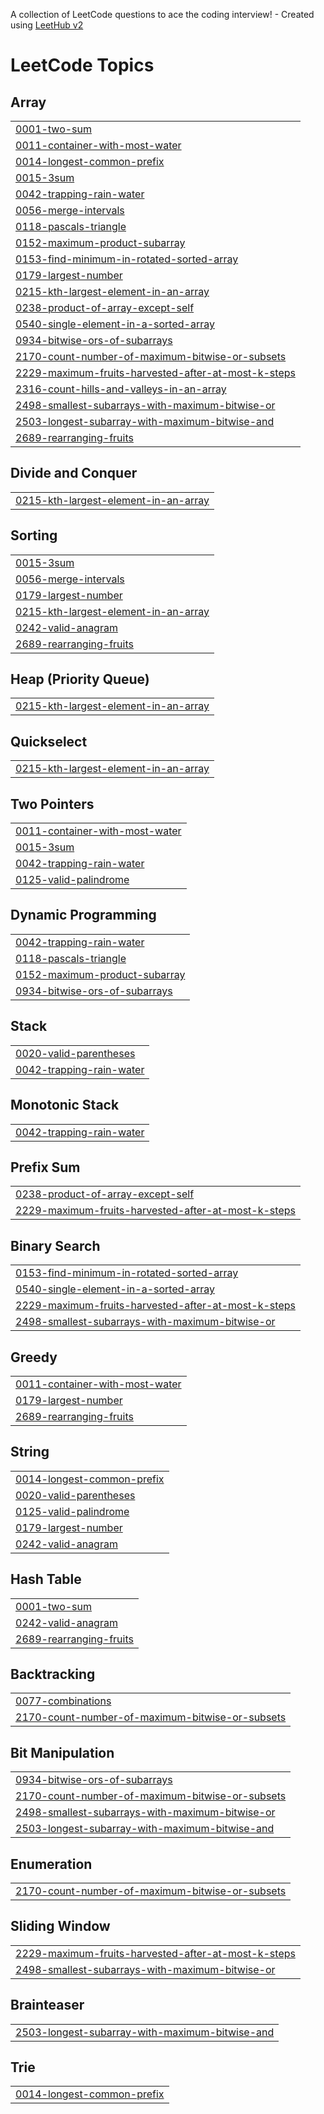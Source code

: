 A collection of LeetCode questions to ace the coding interview! - Created using [LeetHub v2](https://github.com/arunbhardwaj/LeetHub-2.0)
<!---LeetCode Topics Start-->
# LeetCode Topics
## Array
|  |
| ------- |
| [0001-two-sum](https://github.com/Sanyam302/DSA_apnacollege-sheet-Array/tree/master/0001-two-sum) |
| [0011-container-with-most-water](https://github.com/Sanyam302/DSA_apnacollege-sheet-Array/tree/master/0011-container-with-most-water) |
| [0014-longest-common-prefix](https://github.com/Sanyam302/DSA_apnacollege-sheet-Array/tree/master/0014-longest-common-prefix) |
| [0015-3sum](https://github.com/Sanyam302/DSA_apnacollege-sheet-Array/tree/master/0015-3sum) |
| [0042-trapping-rain-water](https://github.com/Sanyam302/DSA_apnacollege-sheet-Array/tree/master/0042-trapping-rain-water) |
| [0056-merge-intervals](https://github.com/Sanyam302/DSA_apnacollege-sheet-Array/tree/master/0056-merge-intervals) |
| [0118-pascals-triangle](https://github.com/Sanyam302/DSA_apnacollege-sheet-Array/tree/master/0118-pascals-triangle) |
| [0152-maximum-product-subarray](https://github.com/Sanyam302/DSA_apnacollege-sheet-Array/tree/master/0152-maximum-product-subarray) |
| [0153-find-minimum-in-rotated-sorted-array](https://github.com/Sanyam302/DSA_apnacollege-sheet-Array/tree/master/0153-find-minimum-in-rotated-sorted-array) |
| [0179-largest-number](https://github.com/Sanyam302/DSA_apnacollege-sheet-Array/tree/master/0179-largest-number) |
| [0215-kth-largest-element-in-an-array](https://github.com/Sanyam302/DSA_apnacollege-sheet-Array/tree/master/0215-kth-largest-element-in-an-array) |
| [0238-product-of-array-except-self](https://github.com/Sanyam302/DSA_apnacollege-sheet-Array/tree/master/0238-product-of-array-except-self) |
| [0540-single-element-in-a-sorted-array](https://github.com/Sanyam302/DSA_apnacollege-sheet-Array/tree/master/0540-single-element-in-a-sorted-array) |
| [0934-bitwise-ors-of-subarrays](https://github.com/Sanyam302/DSA_apnacollege-sheet-Array/tree/master/0934-bitwise-ors-of-subarrays) |
| [2170-count-number-of-maximum-bitwise-or-subsets](https://github.com/Sanyam302/DSA_apnacollege-sheet-Array/tree/master/2170-count-number-of-maximum-bitwise-or-subsets) |
| [2229-maximum-fruits-harvested-after-at-most-k-steps](https://github.com/Sanyam302/DSA_apnacollege-sheet-Array/tree/master/2229-maximum-fruits-harvested-after-at-most-k-steps) |
| [2316-count-hills-and-valleys-in-an-array](https://github.com/Sanyam302/DSA_apnacollege-sheet-Array/tree/master/2316-count-hills-and-valleys-in-an-array) |
| [2498-smallest-subarrays-with-maximum-bitwise-or](https://github.com/Sanyam302/DSA_apnacollege-sheet-Array/tree/master/2498-smallest-subarrays-with-maximum-bitwise-or) |
| [2503-longest-subarray-with-maximum-bitwise-and](https://github.com/Sanyam302/DSA_apnacollege-sheet-Array/tree/master/2503-longest-subarray-with-maximum-bitwise-and) |
| [2689-rearranging-fruits](https://github.com/Sanyam302/DSA_apnacollege-sheet-Array/tree/master/2689-rearranging-fruits) |
## Divide and Conquer
|  |
| ------- |
| [0215-kth-largest-element-in-an-array](https://github.com/Sanyam302/DSA_apnacollege-sheet-Array/tree/master/0215-kth-largest-element-in-an-array) |
## Sorting
|  |
| ------- |
| [0015-3sum](https://github.com/Sanyam302/DSA_apnacollege-sheet-Array/tree/master/0015-3sum) |
| [0056-merge-intervals](https://github.com/Sanyam302/DSA_apnacollege-sheet-Array/tree/master/0056-merge-intervals) |
| [0179-largest-number](https://github.com/Sanyam302/DSA_apnacollege-sheet-Array/tree/master/0179-largest-number) |
| [0215-kth-largest-element-in-an-array](https://github.com/Sanyam302/DSA_apnacollege-sheet-Array/tree/master/0215-kth-largest-element-in-an-array) |
| [0242-valid-anagram](https://github.com/Sanyam302/DSA_apnacollege-sheet-Array/tree/master/0242-valid-anagram) |
| [2689-rearranging-fruits](https://github.com/Sanyam302/DSA_apnacollege-sheet-Array/tree/master/2689-rearranging-fruits) |
## Heap (Priority Queue)
|  |
| ------- |
| [0215-kth-largest-element-in-an-array](https://github.com/Sanyam302/DSA_apnacollege-sheet-Array/tree/master/0215-kth-largest-element-in-an-array) |
## Quickselect
|  |
| ------- |
| [0215-kth-largest-element-in-an-array](https://github.com/Sanyam302/DSA_apnacollege-sheet-Array/tree/master/0215-kth-largest-element-in-an-array) |
## Two Pointers
|  |
| ------- |
| [0011-container-with-most-water](https://github.com/Sanyam302/DSA_apnacollege-sheet-Array/tree/master/0011-container-with-most-water) |
| [0015-3sum](https://github.com/Sanyam302/DSA_apnacollege-sheet-Array/tree/master/0015-3sum) |
| [0042-trapping-rain-water](https://github.com/Sanyam302/DSA_apnacollege-sheet-Array/tree/master/0042-trapping-rain-water) |
| [0125-valid-palindrome](https://github.com/Sanyam302/DSA_apnacollege-sheet-Array/tree/master/0125-valid-palindrome) |
## Dynamic Programming
|  |
| ------- |
| [0042-trapping-rain-water](https://github.com/Sanyam302/DSA_apnacollege-sheet-Array/tree/master/0042-trapping-rain-water) |
| [0118-pascals-triangle](https://github.com/Sanyam302/DSA_apnacollege-sheet-Array/tree/master/0118-pascals-triangle) |
| [0152-maximum-product-subarray](https://github.com/Sanyam302/DSA_apnacollege-sheet-Array/tree/master/0152-maximum-product-subarray) |
| [0934-bitwise-ors-of-subarrays](https://github.com/Sanyam302/DSA_apnacollege-sheet-Array/tree/master/0934-bitwise-ors-of-subarrays) |
## Stack
|  |
| ------- |
| [0020-valid-parentheses](https://github.com/Sanyam302/DSA_apnacollege-sheet-Array/tree/master/0020-valid-parentheses) |
| [0042-trapping-rain-water](https://github.com/Sanyam302/DSA_apnacollege-sheet-Array/tree/master/0042-trapping-rain-water) |
## Monotonic Stack
|  |
| ------- |
| [0042-trapping-rain-water](https://github.com/Sanyam302/DSA_apnacollege-sheet-Array/tree/master/0042-trapping-rain-water) |
## Prefix Sum
|  |
| ------- |
| [0238-product-of-array-except-self](https://github.com/Sanyam302/DSA_apnacollege-sheet-Array/tree/master/0238-product-of-array-except-self) |
| [2229-maximum-fruits-harvested-after-at-most-k-steps](https://github.com/Sanyam302/DSA_apnacollege-sheet-Array/tree/master/2229-maximum-fruits-harvested-after-at-most-k-steps) |
## Binary Search
|  |
| ------- |
| [0153-find-minimum-in-rotated-sorted-array](https://github.com/Sanyam302/DSA_apnacollege-sheet-Array/tree/master/0153-find-minimum-in-rotated-sorted-array) |
| [0540-single-element-in-a-sorted-array](https://github.com/Sanyam302/DSA_apnacollege-sheet-Array/tree/master/0540-single-element-in-a-sorted-array) |
| [2229-maximum-fruits-harvested-after-at-most-k-steps](https://github.com/Sanyam302/DSA_apnacollege-sheet-Array/tree/master/2229-maximum-fruits-harvested-after-at-most-k-steps) |
| [2498-smallest-subarrays-with-maximum-bitwise-or](https://github.com/Sanyam302/DSA_apnacollege-sheet-Array/tree/master/2498-smallest-subarrays-with-maximum-bitwise-or) |
## Greedy
|  |
| ------- |
| [0011-container-with-most-water](https://github.com/Sanyam302/DSA_apnacollege-sheet-Array/tree/master/0011-container-with-most-water) |
| [0179-largest-number](https://github.com/Sanyam302/DSA_apnacollege-sheet-Array/tree/master/0179-largest-number) |
| [2689-rearranging-fruits](https://github.com/Sanyam302/DSA_apnacollege-sheet-Array/tree/master/2689-rearranging-fruits) |
## String
|  |
| ------- |
| [0014-longest-common-prefix](https://github.com/Sanyam302/DSA_apnacollege-sheet-Array/tree/master/0014-longest-common-prefix) |
| [0020-valid-parentheses](https://github.com/Sanyam302/DSA_apnacollege-sheet-Array/tree/master/0020-valid-parentheses) |
| [0125-valid-palindrome](https://github.com/Sanyam302/DSA_apnacollege-sheet-Array/tree/master/0125-valid-palindrome) |
| [0179-largest-number](https://github.com/Sanyam302/DSA_apnacollege-sheet-Array/tree/master/0179-largest-number) |
| [0242-valid-anagram](https://github.com/Sanyam302/DSA_apnacollege-sheet-Array/tree/master/0242-valid-anagram) |
## Hash Table
|  |
| ------- |
| [0001-two-sum](https://github.com/Sanyam302/DSA_apnacollege-sheet-Array/tree/master/0001-two-sum) |
| [0242-valid-anagram](https://github.com/Sanyam302/DSA_apnacollege-sheet-Array/tree/master/0242-valid-anagram) |
| [2689-rearranging-fruits](https://github.com/Sanyam302/DSA_apnacollege-sheet-Array/tree/master/2689-rearranging-fruits) |
## Backtracking
|  |
| ------- |
| [0077-combinations](https://github.com/Sanyam302/DSA_apnacollege-sheet-Array/tree/master/0077-combinations) |
| [2170-count-number-of-maximum-bitwise-or-subsets](https://github.com/Sanyam302/DSA_apnacollege-sheet-Array/tree/master/2170-count-number-of-maximum-bitwise-or-subsets) |
## Bit Manipulation
|  |
| ------- |
| [0934-bitwise-ors-of-subarrays](https://github.com/Sanyam302/DSA_apnacollege-sheet-Array/tree/master/0934-bitwise-ors-of-subarrays) |
| [2170-count-number-of-maximum-bitwise-or-subsets](https://github.com/Sanyam302/DSA_apnacollege-sheet-Array/tree/master/2170-count-number-of-maximum-bitwise-or-subsets) |
| [2498-smallest-subarrays-with-maximum-bitwise-or](https://github.com/Sanyam302/DSA_apnacollege-sheet-Array/tree/master/2498-smallest-subarrays-with-maximum-bitwise-or) |
| [2503-longest-subarray-with-maximum-bitwise-and](https://github.com/Sanyam302/DSA_apnacollege-sheet-Array/tree/master/2503-longest-subarray-with-maximum-bitwise-and) |
## Enumeration
|  |
| ------- |
| [2170-count-number-of-maximum-bitwise-or-subsets](https://github.com/Sanyam302/DSA_apnacollege-sheet-Array/tree/master/2170-count-number-of-maximum-bitwise-or-subsets) |
## Sliding Window
|  |
| ------- |
| [2229-maximum-fruits-harvested-after-at-most-k-steps](https://github.com/Sanyam302/DSA_apnacollege-sheet-Array/tree/master/2229-maximum-fruits-harvested-after-at-most-k-steps) |
| [2498-smallest-subarrays-with-maximum-bitwise-or](https://github.com/Sanyam302/DSA_apnacollege-sheet-Array/tree/master/2498-smallest-subarrays-with-maximum-bitwise-or) |
## Brainteaser
|  |
| ------- |
| [2503-longest-subarray-with-maximum-bitwise-and](https://github.com/Sanyam302/DSA_apnacollege-sheet-Array/tree/master/2503-longest-subarray-with-maximum-bitwise-and) |
## Trie
|  |
| ------- |
| [0014-longest-common-prefix](https://github.com/Sanyam302/DSA_apnacollege-sheet-Array/tree/master/0014-longest-common-prefix) |
<!---LeetCode Topics End-->
